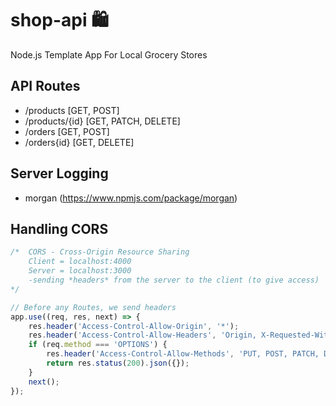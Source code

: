 # shop-api :shopping:
Node.js Template App For Local Grocery Stores

## API Routes
- /products [GET, POST]
- /products/{id} [GET, PATCH, DELETE]
- /orders [GET, POST]
- /orders{id} [GET, DELETE]

## Server Logging 
- morgan (https://www.npmjs.com/package/morgan)

## Handling CORS
```javascript
/*  CORS - Cross-Origin Resource Sharing
    Client = localhost:4000
    Server = localhost:3000
    -sending *headers* from the server to the client (to give access)
*/

// Before any Routes, we send headers
app.use((req, res, next) => {
    res.header('Access-Control-Allow-Origin', '*');
    res.header('Access-Control-Allow-Headers', 'Origin, X-Requested-With, Content-Type, Accept, Authorization')
    if (req.method === 'OPTIONS') {
        res.header('Access-Control-Allow-Methods', 'PUT, POST, PATCH, DELETE, GET');
        return res.status(200).json({});
    }
    next();
});
```
